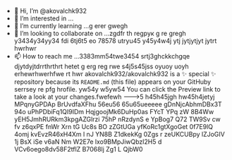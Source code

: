 - 👋 Hi, I’m @akovalchk932
- 👀 I’m interested in ...
- 🌱 I’m currently learning ...g erer gwegh
- 💞️ I’m looking to collaborate on ...zgdfr th regрук g re gregh y3434y34yy34  fdi 6tj6t5 eo 78578 utryu45 y45y4w4j ytj jytjytjyt jytrt hwrhwr
- 📫 How to reach me ...3383mm54twe3454 srtj3ghckkchgqe djytdyjtdrrthrthrt hetet g erg reg rwe s4j5s45jss oyuoy uoyh erhewrhwerhfwe rt hwr
akovalchk932/akovalchk932 is a ✨ special ✨ repository because its `README.md` (this file) appears on your GitHuby serrsey re pfg hrofile. yw54y w5yw54
You can click the Preview link to take a look at your changes.fwefewh
--->5 h45h45jgh
 hw45h4jetyj
MPqnyGPDAp
BrUvdfaXFhu
56eu56 65u65ueeeee
gDnNjcAbhmDBx3T
 94o uPhPDbiFq1QI9IDm HqjgoojMk6DuHp0as
FYcT  YPq zW
 8B4Ww  yEH5JmhRURkm3kpgAZGlrzi  75hP nRzdynS e YpBog7 Q72 TW9Sv cw fv  z6qxPE fnWr Xrn tG Uc8s BO zZGtUGa yfKoRc1gtXgoGet  0f7E9lQ 4omj kvEvzR46xH4Xm   l nJ YN8B Z1dkekKg 0Zgs r zeUKCUBpy lZJoGIV 1j BsX iSe v6aN Nm W2E7e lxo9BMpJiwQbzl2H5 d VCv6oego8dv58F2tflZ B7068lj Zg1 L QjbW0
